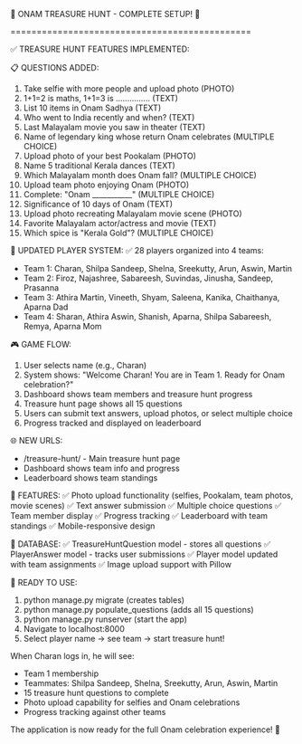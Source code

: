 🎊 ONAM TREASURE HUNT - COMPLETE SETUP! 🎊

==============================================

✅ TREASURE HUNT FEATURES IMPLEMENTED:

📋 QUESTIONS ADDED:
1. Take selfie with more people and upload photo (PHOTO)
2. 1+1=2 is maths, 1+1=3 is ............... (TEXT)
3. List 10 items in Onam Sadhya (TEXT)
4. Who went to India recently and when? (TEXT)
5. Last Malayalam movie you saw in theater (TEXT)
6. Name of legendary king whose return Onam celebrates (MULTIPLE CHOICE)
7. Upload photo of your best Pookalam (PHOTO)
8. Name 5 traditional Kerala dances (TEXT)
9. Which Malayalam month does Onam fall? (MULTIPLE CHOICE)
10. Upload team photo enjoying Onam (PHOTO)
11. Complete: "Onam ___________" (MULTIPLE CHOICE)
12. Significance of 10 days of Onam (TEXT)
13. Upload photo recreating Malayalam movie scene (PHOTO)
14. Favorite Malayalam actor/actress and movie (TEXT)
15. Which spice is "Kerala Gold"? (MULTIPLE CHOICE)

👥 UPDATED PLAYER SYSTEM:
✅ 28 players organized into 4 teams:
- Team 1: Charan, Shilpa Sandeep, Shelna, Sreekutty, Arun, Aswin, Martin
- Team 2: Firoz, Najashree, Sabareesh, Suvindas, Jinusha, Sandeep, Prasanna
- Team 3: Athira Martin, Vineeth, Shyam, Saleena, Kanika, Chaithanya, Aparna Dad
- Team 4: Sharan, Athira Aswin, Shanish, Aparna, Shilpa Sabareesh, Remya, Aparna Mom

🎮 GAME FLOW:
1. User selects name (e.g., Charan)
2. System shows: "Welcome Charan! You are in Team 1. Ready for Onam celebration?"
3. Dashboard shows team members and treasure hunt progress
4. Treasure hunt page shows all 15 questions
5. Users can submit text answers, upload photos, or select multiple choice
6. Progress tracked and displayed on leaderboard

🌐 NEW URLS:
- /treasure-hunt/ - Main treasure hunt page
- Dashboard shows team info and progress
- Leaderboard shows team standings

📱 FEATURES:
✅ Photo upload functionality (selfies, Pookalam, team photos, movie scenes)
✅ Text answer submission 
✅ Multiple choice questions
✅ Team member display
✅ Progress tracking
✅ Leaderboard with team standings
✅ Mobile-responsive design

💾 DATABASE:
✅ TreasureHuntQuestion model - stores all questions
✅ PlayerAnswer model - tracks user submissions
✅ Player model updated with team assignments
✅ Image upload support with Pillow

🎯 READY TO USE:
1. python manage.py migrate (creates tables)
2. python manage.py populate_questions (adds all 15 questions)
3. python manage.py runserver (start the app)
4. Navigate to localhost:8000
5. Select player name → see team → start treasure hunt!

When Charan logs in, he will see:
- Team 1 membership
- Teammates: Shilpa Sandeep, Shelna, Sreekutty, Arun, Aswin, Martin
- 15 treasure hunt questions to complete
- Photo upload capability for selfies and Onam celebrations
- Progress tracking against other teams

The application is now ready for the full Onam celebration experience! 🌺
